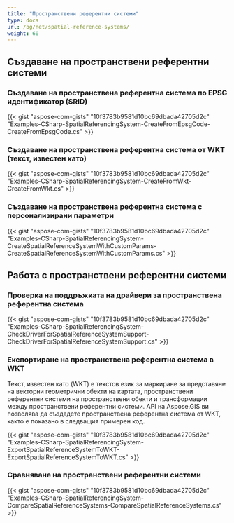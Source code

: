 ```yaml
---
title: "Пространствени референтни системи"
type: docs
url: /bg/net/spatial-reference-systems/
weight: 60
---
```


## **Създаване на пространствени референтни системи**
### **Създаване на пространствена референтна система по EPSG идентификатор (SRID)**
{{< gist "aspose-com-gists" "10f3783b9581d10bc69dbada42705d2c" "Examples-CSharp-SpatialReferencingSystem-CreateFromEpsgCode-CreateFromEpsgCode.cs" >}}
### **Създаване на пространствена референтна система от WKT (текст, известен като)**
{{< gist "aspose-com-gists" "10f3783b9581d10bc69dbada42705d2c" "Examples-CSharp-SpatialReferencingSystem-CreateFromWkt-CreateFromWkt.cs" >}}
### **Създаване на пространствена референтна система с персонализирани параметри**
{{< gist "aspose-com-gists" "10f3783b9581d10bc69dbada42705d2c" "Examples-CSharp-SpatialReferencingSystem-CreateSpatialReferenceSystemWithCustomParams-CreateSpatialReferenceSystemWithCustomParams.cs" >}}
## **Работа с пространствени референтни системи**
### **Проверка на поддръжката на драйвери за пространствена референтна система**
{{< gist "aspose-com-gists" "10f3783b9581d10bc69dbada42705d2c" "Examples-CSharp-SpatialReferencingSystem-CheckDriverForSpatialReferenceSystemSupport-CheckDriverForSpatialReferenceSystemSupport.cs" >}}
### **Експортиране на пространствена референтна система в WKT**
Текст, известен като (WKT) е текстов език за маркиране за представяне на векторни геометрични обекти на картата, пространствени референтни системи на пространствени обекти и трансформации между пространствени референтни системи. API на Aspose.GIS ви позволява да създадете пространствена референтна система от WKT, както е показано в следващия примерен код.

{{< gist "aspose-com-gists" "10f3783b9581d10bc69dbada42705d2c" "Examples-CSharp-SpatialReferencingSystem-ExportSpatialReferenceSystemToWKT-ExportSpatialReferenceSystemToWKT.cs" >}}
### **Сравняване на пространствени референтни системи**
{{< gist "aspose-com-gists" "10f3783b9581d10bc69dbada42705d2c" "Examples-CSharp-SpatialReferencingSystem-CompareSpatialReferenceSystems-CompareSpatialReferenceSystems.cs" >}}
